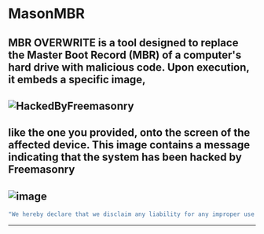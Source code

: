 # MasonMBR
MBR OVERWRITE is a tool designed to replace the Master Boot Record (MBR) of a computer's hard drive with malicious code. Upon execution, it embeds a specific image,
---
![HackedByFreemasonry](https://github.com/876N/MasonExln9.exe/assets/95870255/5d2b04bc-3f57-45b4-91f9-f829835ec1ea)
---
like the one you provided, onto the screen of the affected device. This image contains a message indicating that the system has been hacked by Freemasonry
---
![image](https://github.com/MasonGroup/MasonMBR/assets/95870255/37b15556-24c8-4695-9f48-49098ea0e3a3)
---
```sh
"We hereby declare that we disclaim any liability for any improper use of the software. Thank you for your understanding."
```
--------------------------------------------------------------------------------------------------------------------------
